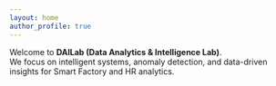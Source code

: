 ```yaml
---
layout: home
author_profile: true
---
```


Welcome to **DAILab (Data Analytics & Intelligence Lab)**.  
We focus on intelligent systems, anomaly detection, and data-driven insights for Smart Factory and HR analytics.
